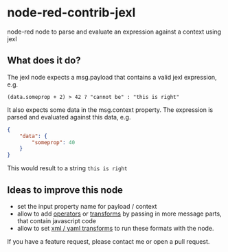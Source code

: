 # node-red-contrib-jexl
node-red node to parse and evaluate an expression against a context using jexl

## What does it do?
The jexl node expects a msg.payload that contains a valid jexl expression, e.g.

```(data.someprop + 2) > 42 ? "cannot be" : "this is right"```

It also expects some data in the msg.context property. The expression is parsed and evaluated against this data, e.g.

``` json
{
    "data": {
        "someprop": 40      
    }
}
```

This would result to a string ```this is right```

## Ideas to improve this node
* set the input property name for payload / context
* allow to add [operators](https://github.com/TomFrost/jexl#jexladdbinaryopstring-operator-number-precedence-function-fn) or [transforms](https://github.com/TomFrost/jexl#jexladdtransformstring-name-function-transform) by passing in more message parts, that contain javascript code
* allow to set [xml / yaml transforms](https://github.com/TomFrost/jexl#advanced-transforms) to run these formats with the node.

If you have a feature request, please contact me or open a pull request.